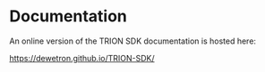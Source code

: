# Documentation

An online version of the TRION SDK documentation is hosted here:

https://dewetron.github.io/TRION-SDK/
